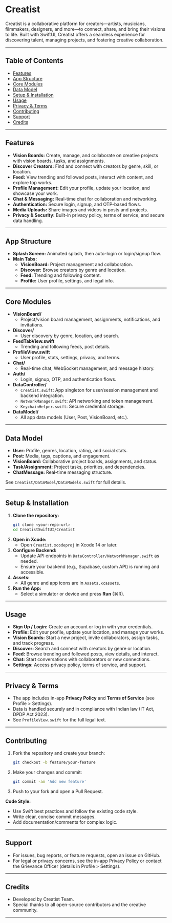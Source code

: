 # Creatist

Creatist is a collaborative platform for creators—artists, musicians, filmmakers, designers, and more—to connect, share, and bring their visions to life. Built with SwiftUI, Creatist offers a seamless experience for discovering talent, managing projects, and fostering creative collaboration.

---

## Table of Contents
- [Features](#features)
- [App Structure](#app-structure)
- [Core Modules](#core-modules)
- [Data Model](#data-model)
- [Setup & Installation](#setup--installation)
- [Usage](#usage)
- [Privacy & Terms](#privacy--terms)
- [Contributing](#contributing)
- [Support](#support)
- [Credits](#credits)

---

## Features
- **Vision Boards:** Create, manage, and collaborate on creative projects with vision boards, tasks, and assignments.
- **Discover Creators:** Find and connect with creators by genre, skill, or location.
- **Feed:** View trending and followed posts, interact with content, and explore top works.
- **Profile Management:** Edit your profile, update your location, and showcase your work.
- **Chat & Messaging:** Real-time chat for collaboration and networking.
- **Authentication:** Secure login, signup, and OTP-based flows.
- **Media Uploads:** Share images and videos in posts and projects.
- **Privacy & Security:** Built-in privacy policy, terms of service, and secure data handling.

---

## App Structure
- **Splash Screen:** Animated splash, then auto-login or login/signup flow.
- **Main Tabs:**
  - **VisionBoard:** Project management and collaboration.
  - **Discover:** Browse creators by genre and location.
  - **Feed:** Trending and following content.
  - **Profile:** User profile, settings, and legal info.

---

## Core Modules
- **VisionBoard/**
  - Project/vision board management, assignments, notifications, and invitations.
- **Discover/**
  - User discovery by genre, location, and search.
- **FeedTabView.swift**
  - Trending and following feeds, post details.
- **ProfileView.swift**
  - User profile, stats, settings, privacy, and terms.
- **Chat/**
  - Real-time chat, WebSocket management, and message history.
- **Auth/**
  - Login, signup, OTP, and authentication flows.
- **DataController/**
  - `Creatist.swift`: App singleton for user/session management and backend integration.
  - `NetworkManager.swift`: API networking and token management.
  - `KeychainHelper.swift`: Secure credential storage.
- **DataModel/**
  - All app data models (User, Post, VisionBoard, etc.).

---

## Data Model
- **User:** Profile, genres, location, rating, and social stats.
- **Post:** Media, tags, captions, and engagement.
- **VisionBoard:** Collaborative project boards, assignments, and status.
- **Task/Assignment:** Project tasks, priorities, and dependencies.
- **ChatMessage:** Real-time messaging structure.

See `Creatist/DataModel/DataModels.swift` for full details.

---

## Setup & Installation
1. **Clone the repository:**
   ```sh
   git clone <your-repo-url>
   cd CreatistSwiftUI/Creatist
   ```
2. **Open in Xcode:**
   - Open `Creatist.xcodeproj` in Xcode 14 or later.
3. **Configure Backend:**
   - Update API endpoints in `DataController/NetworkManager.swift` as needed.
   - Ensure your backend (e.g., Supabase, custom API) is running and accessible.
4. **Assets:**
   - All genre and app icons are in `Assets.xcassets`.
5. **Run the App:**
   - Select a simulator or device and press **Run** (⌘R).

---

## Usage
- **Sign Up / Login:** Create an account or log in with your credentials.
- **Profile:** Edit your profile, update your location, and manage your works.
- **Vision Boards:** Start a new project, invite collaborators, assign tasks, and track progress.
- **Discover:** Search and connect with creators by genre or location.
- **Feed:** Browse trending and followed posts, view details, and interact.
- **Chat:** Start conversations with collaborators or new connections.
- **Settings:** Access privacy policy, terms of service, and support.

---

## Privacy & Terms
- The app includes in-app **Privacy Policy** and **Terms of Service** (see Profile > Settings).
- Data is handled securely and in compliance with Indian law (IT Act, DPDP Act 2023).
- See `ProfileView.swift` for the full legal text.

---

## Contributing
1. Fork the repository and create your branch:
   ```sh
   git checkout -b feature/your-feature
   ```
2. Make your changes and commit:
   ```sh
   git commit -am 'Add new feature'
   ```
3. Push to your fork and open a Pull Request.

**Code Style:**
- Use Swift best practices and follow the existing code style.
- Write clear, concise commit messages.
- Add documentation/comments for complex logic.

---

## Support
- For issues, bug reports, or feature requests, open an issue on GitHub.
- For legal or privacy concerns, see the in-app Privacy Policy or contact the Grievance Officer (details in Profile > Settings).

---

## Credits
- Developed by Creatist Team.
- Special thanks to all open-source contributors and the creative community.

--- 
